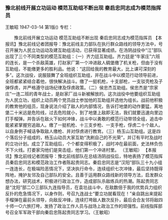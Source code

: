 ### 豫北前线开展立功运动  模范互助组不断出现  秦启忠同志成为模范指挥员
王敏昭
1947-03-14
第1版()
专栏：

　　豫北前线开展立功运动
    模范互助组不断出现
    秦启忠同志成为模范指挥员
    【本报讯】豫北前线记者团报导：豫北前线主力部队在执行群众路线的领导方法中，号召开展为人民立功运动及建互助组活动，已获得显著成绩。在汤阴战役中“江”部队出现了三个不同类型的模范互助组：（一）齐力廷互助组。齐力廷是“牛家庄”六班的连长，是一个杀敌英雄，打赵家厂第一个冲进敌人碉堡缴了机关枪，但由于没有互助组，不能缴更多的胜利品。他说：“这回给我的教育最大，比上课可深刻的多”。这次战役，说服鼓舞了全班组织互助组，并在战斗中以模范行动领导前进，全班都紧紧结合着他，很快解决战斗。缴了一挺机枪，十支部枪，一支驳壳枪及子弹俘虏，并严格遵守战场纪律及俘虏政策。（二）侯忠杰互助组。侯忠杰是“宗家庄”一连二班的青年战士，是赵家厂战斗新被解放的。这次战役中他要组织互助组为人民立功，组织上动员两个党员战士参加他的互助组并选他为组长。战前他积极的教育他的组员，现身说法介绍了敌人的内部情况，告诉打地堡的动作要猛，离地堡二十米远是危险线，过去危险就小，到了地堡上敌即无法，我们就要迅速向里边打手榴弹。并告诉在敌火下如何冲锋，战斗中以勇敢的模范行动带领全组，追击中能紧紧掌握穷追敌人。缴了一挺机枪、十三支步枪、一支手枪，俘虏二十个敌人。以自身例子喊话争取敌人缴枪、并对俘虏进行教育。（三）杨玉山互助组。这是四个落后分子组成的，杨玉山动员大家互助“洗刷自己的不光荣”，并订有平时及战时的立功计划。成立了互助组后，个个都变得积极了，战时冲在最前面，史法林负伤不下火线。打娄家沟他们是突击组，他们第一个冲进村里。
            （王敏昭）
    【本报讯】豫北前线记者团报导：豫北前线部队在总结汤阴战役后，特地表扬了模范指挥员秦启忠同志和模范政治工作者陈起贵同志。秦启忠同志是“汉阳”部队三十九小组一连连长，在极端险恶情况下，坚决执行命令，连续组织七次冲锋，最后坚持既得阵地，掩护友邻及自己部队的安全。且善于运用群众路线新的领导方法，启发群众想办法，研究战术，积极进行政治工作，造成部队杀敌练兵的热潮。陈起贵同志是“沈阳”部二○三部队九连指导员，在袁壮战斗中，在敌数倍于我的优势兵力组织反扑的危急情况下，以身作则，号召九连战士“要立功就看现在！”亲自跳出来提起手榴弹在最前头领导，向敌反冲锋，连续打垮敌人数次反扑，最后会合友邻将敌四十师一○六旅打垮，发扬了政治工作人员与战场上政治工作的顽强性。前线指挥部号召全军军政干部向秦启忠陈起贵同志学习。（王敏昭）
